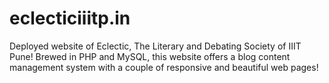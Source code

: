 # eclecticiiitp.in

Deployed website of Eclectic, The Literary and Debating Society of IIIT Pune! 
Brewed in PHP and MySQL, this website offers a blog content management system with a couple of responsive and beautiful web pages!
